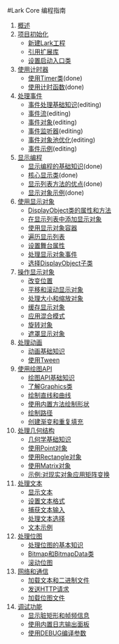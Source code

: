 #Lark Core 编程指南

1. [概述]()
2. [项目初始化]()
	* [新建Lark工程]()
	* [引用扩展库]()
	* [设置启动入口类]()
3. [使用计时器](3-0-time.md)
	* [使用Timer类](3-1-timer.md)(done)
	* [使用计时函数](3-2-time-functions.md)(done)
4. [处理事件]()
	* [事件处理基础知识]()(editing)
	* [事件流]()(editing)
	* [事件对象]()(editing)
	* [事件监听器]()(editing)
	* [事件对象池优化]()(editing)
	* [事件示例]()(editing)
5. [显示编程](5-0-display.md)
	* [显示编程的基础知识](5-1-display-about.md)(done)
	* [核心显示类](5-2-display-class.md)(done)
	* [显示列表方法的优点](5-3-displaylist.md)(done)
	* [显示对象示例]()(done)
6. [使用显示对象]()
	* [DisplayObject类的属性和方法]()
	* [在显示列表中添加显示对象]()
	* [使用显示对象容器]()
	* [遍历显示列表]()
	* [设置舞台属性]()
	* [处理显示对象事件]()
	* [选择DisplayObject子类]()
7. [操作显示对象]()
	* [改变位置]()
	* [平移和滚动显示对象]()
	* [处理大小和缩放对象]()
	* [缓存显示对象]()
	* [应用混合模式]()
	* [旋转对象]()
	* [遮罩显示对象]()
8. [处理动画]()
	* [动画基础知识]()
	* [使用Tween]()
9. [使用绘图API]()
	* [绘图API基础知识]()
	* [了解Graphics类]()
	* [绘制直线和曲线]()
	* [使用内置方法绘制形状]()
	* [绘制路径]()
	* [创建渐变和重复填充]()	
10. [处理几何结构]()
    * [几何学基础知识]()
    * [使用Point对象]()
	* [使用Rectangle对象]()
	* [使用Matrix对象]()
	* [示例:对现实对象应用矩阵变换]()			
11. [处理文本]()	
	* [显示文本]()
	* [设置文本格式]()
	* [捕获文本输入]()
	* [处理文本选择]()
	* [文本示例]()
12. [处理位图]()
	* [处理位图的基本知识]()
	* [Bitmap和BitmapData类]()
	* [滚动位图]()
13. [网络和通信]()
	* [加载文本和二进制文件]()
	* [发送HTTP请求]()
	* [加载位图文件]()
14. [调试功能]()
	* [显示脏矩形和帧频信息]()
	* [使用内置日志输出面板]()
	* [使用DEBUG编译参数]()
	

	
